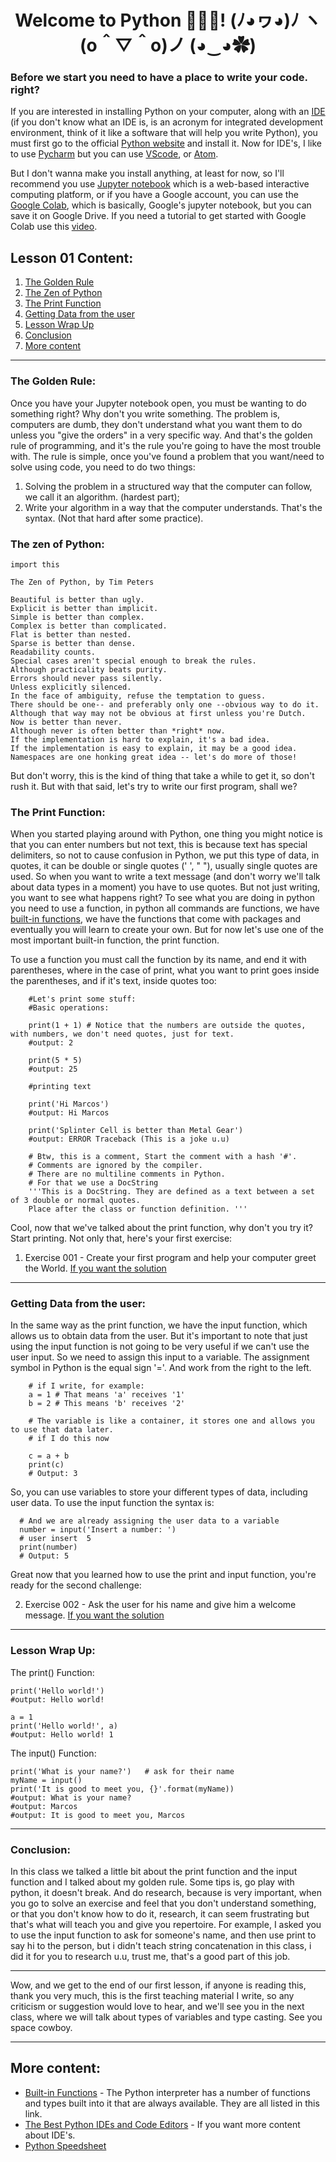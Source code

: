 <div align="center">
  
# Welcome to Python 🐍🐍🐍! (ﾉ◕ヮ◕)ﾉ ヽ(o＾▽＾o)ノ (◕‿◕✿)

</div>

### Before we start you need to have a place to write your code. right?

If you are interested in installing Python on your computer, along with an [IDE](https://en.wikipedia.org/wiki/Integrated_development_environment) (if you don't know what an IDE is, is an acronym  for integrated development environment, think of it like a software that will help you write Python), you must first go to the official [Python website](https://www.python.org/downloads/) and install it. Now for IDE's, I like to use [Pycharm](https://www.jetbrains.com/pycharm/) but you can use [VScode](https://code.visualstudio.com/download), or [Atom](https://atom.io/).

But I don't wanna make you install anything, at least for now, so I'll recommend you use [Jupyter notebook](https://jupyter.org/) which is a web-based interactive computing platform, or if you have a Google account, you can use the [Google Colab](https://colab.research.google.com/), which is basically, Google's jupyter notebook, but you can save it on Google Drive. If you need a tutorial to get started with Google Colab use this [video](https://www.youtube.com/watch?v=RLYoEyIHL6A).

## Lesson 01 Content:
1. [The Golden Rule](https://github.com/marcoshsq/Python_Crash_Course/edit/main/01_Python_Crash_Course/01_Fundamentals/Lesson_01_Hello_Python.md#the-golden-rule)
2. [The Zen of Python](https://github.com/marcoshsq/Python_Crash_Course/edit/main/01_Python_Crash_Course/01_Fundamentals/Lesson_01_Hello_Python.md#the-zen-of-python)
3. [The Print Function](https://github.com/marcoshsq/Python_Crash_Course/edit/main/01_Python_Crash_Course/01_Fundamentals/Lesson_01_Hello_Python.md#the-print-function)
4. [Getting Data from the user](https://github.com/marcoshsq/Python_Crash_Course/edit/main/01_Python_Crash_Course/01_Fundamentals/Lesson_01_Hello_Python.md#getting-data-from-the-user)
5. [Lesson Wrap Up](https://github.com/marcoshsq/Python_Crash_Course/edit/main/01_Python_Crash_Course/01_Fundamentals/Lesson_01_Hello_Python.md#lesson-wrap-up)
6. [Conclusion](https://github.com/marcoshsq/Python_Crash_Course/edit/main/01_Python_Crash_Course/01_Fundamentals/Lesson_01_Hello_Python.md#conclusion)
7. [More content](https://github.com/marcoshsq/Python_Crash_Course/edit/main/01_Python_Crash_Course/01_Fundamentals/Lesson_01_Hello_Python.md#more-content)

---

### The Golden Rule:

Once you have your Jupyter notebook open, you must be wanting to do something right? Why don't you write something. The problem is, computers are dumb, they don't understand what you want them to do unless you "give the orders" in a very specific way. And that's the golden rule of programming, and it's the rule you're going to have the most trouble with. The rule is simple, once you've found a problem that you want/need to solve using code, you need to do two things:
1. Solving the problem in a structured way that the computer can follow, we call it an algorithm. (hardest part);
2. Write your algorithm in a way that the computer understands. That's the syntax. (Not that hard after some practice).

### The zen of Python: 

    import this

    The Zen of Python, by Tim Peters

    Beautiful is better than ugly.
    Explicit is better than implicit.
    Simple is better than complex.
    Complex is better than complicated.
    Flat is better than nested.
    Sparse is better than dense.
    Readability counts.
    Special cases aren't special enough to break the rules.
    Although practicality beats purity.
    Errors should never pass silently.
    Unless explicitly silenced.
    In the face of ambiguity, refuse the temptation to guess.
    There should be one-- and preferably only one --obvious way to do it.
    Although that way may not be obvious at first unless you're Dutch.
    Now is better than never.
    Although never is often better than *right* now.
    If the implementation is hard to explain, it's a bad idea.
    If the implementation is easy to explain, it may be a good idea.
    Namespaces are one honking great idea -- let's do more of those!

But don't worry, this is the kind of thing that take a while to get it, so don't rush it. But with that said, let's try to write our first program, shall we?

### The Print Function:

When you started playing around with Python, one thing you might notice is that you can enter numbers but not text, this is because text has special delimiters, so not to cause confusion in Python, we put this type of data, in quotes, it can be double or single quotes (' ', " "), usually single quotes are used. So when you want to write a text message (and don't worry we'll talk about data types in a moment) you have to use quotes. But not just writing, you want to see what happens right? To see what you are doing in python you need to use a function, in python all commands are functions, we have [built-in functions](https://docs.python.org/3/library/functions.html), we have the functions that come with packages and eventually you will learn to create your own. But for now let's use one of the most important built-in function, the print function.

To use a function you must call the function by its name, and end it with parentheses, where in the case of print, what you want to print goes inside the parentheses, and if it's text, inside quotes too:

        #Let's print some stuff:
        #Basic operations: 
        
        print(1 + 1) # Notice that the numbers are outside the quotes, with numbers, we don't need quotes, just for text.
        #output: 2
        
        print(5 * 5) 
        #output: 25
        
        #printing text
        
        print('Hi Marcos')
        #output: Hi Marcos
        
        print('Splinter Cell is better than Metal Gear')
        #output: ERROR Traceback (This is a joke u.u)
        
        # Btw, this is a comment, Start the comment with a hash '#'.
        # Comments are ignored by the compiler.
        # There are no multiline comments in Python.
        # For that we use a DocString
        '''This is a DocString. They are defined as a text between a set of 3 double or normal quotes.
        Place after the class or function definition. '''

    
Cool, now that we've talked about the print function, why don't you try it? Start printing. Not only that, here's your first exercise:

1. Exercise 001 - Create your first program and help your computer greet the World. [If you want the solution](https://github.com/marcoshsq/Python_Crash_Course/blob/main/01_Python_Crash_Course/01_Fundamentals/01_Intro/ex001.py)

---

### Getting Data from the user:

In the same way as the print function, we have the input function, which allows us to obtain data from the user. But it's important to note that just using the input function is not going to be very useful if we can't use the user input. So we need to assign this input to a variable. The assignment symbol in Python is the equal sign '='. And work from the right to the left.

        # if I write, for example:
        a = 1 # That means 'a' receives '1'
        b = 2 # This means 'b' receives '2'
         
        # The variable is like a container, it stores one and allows you to use that data later.
        # if I do this now
        
        c = a + b
        print(c)
        # Output: 3

So, you can use variables to store your different types of data, including user data. To use the input function the syntax is:

      # And we are already assigning the user data to a variable
      number = input('Insert a number: ')
      # user insert  5
      print(number)
      # Output: 5 
      
Great now that you learned how to use the print and input function, you're ready for the second challenge:

2. Exercise 002 - Ask the user for his name and give him a welcome message. [If you want the solution](https://github.com/marcoshsq/Python_Crash_Course/blob/main/01_Python_Crash_Course/01_Fundamentals/01_Intro/ex002.py)

---

### Lesson Wrap Up:

The print() Function:

    print('Hello world!')
    #output: Hello world!

    a = 1
    print('Hello world!', a)
    #output: Hello world! 1

The input() Function:

    print('What is your name?')   # ask for their name
    myName = input()
    print('It is good to meet you, {}'.format(myName))
    #output: What is your name?
    #output: Marcos
    #output: It is good to meet you, Marcos

---
      
### Conclusion:

In this class we talked a little bit about the print function and the input function and I talked about my golden rule. Some tips is, go play with python, it doesn't break. And do research, because is very important, when you go to solve an exercise and feel that you don't understand something, or that you don't know how to do it, research, it can seem frustrating but that's what will teach you and give you repertoire. For example, I asked you to use the input function to ask for someone's name, and then use print to say hi to the person, but i didn't teach string concatenation in this class, i did it for you to research u.u, trust me, that's a good part of this job.

---

Wow, and we get to the end of our first lesson, if anyone is reading this, thank you very much, this is the first teaching material I write, so any criticism or suggestion would love to hear, and we'll see you in the next class, where we will talk about types of variables and type casting. See you space cowboy.

---

## More content:

- [Built-in Functions](https://docs.python.org/3/library/functions.html) - The Python interpreter has a number of functions and types built into it that are always available. They are all listed in this link.
- [The Best Python IDEs and Code Editors](https://www.stxnext.com/blog/best-python-ides-code-editors/) - If you want more content about IDE's.
- [Python Speedsheet](https://speedsheet.io/s/python?select=dkqF)
